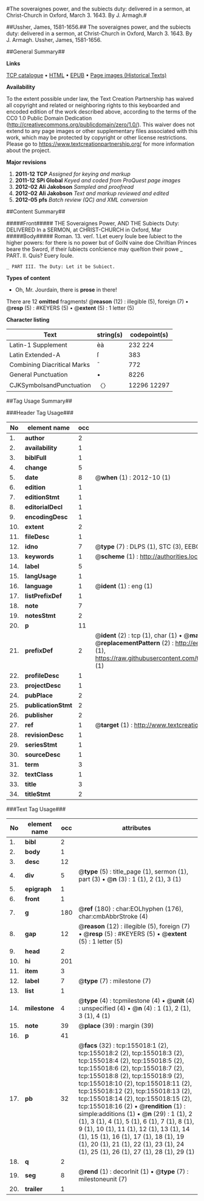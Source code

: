 #The soveraignes power, and the subiects duty: delivered in a sermon, at Christ-Church in Oxford, March 3. 1643. By J. Armagh.#

##Ussher, James, 1581-1656.##
The soveraignes power, and the subiects duty: delivered in a sermon, at Christ-Church in Oxford, March 3. 1643. By J. Armagh.
Ussher, James, 1581-1656.

##General Summary##

**Links**

[TCP catalogue](http://www.ota.ox.ac.uk/tcp/)  • 
[HTML](http://tei.it.ox.ac.uk/tcp/Texts-HTML/free/A95/A95777.html)  • 
[EPUB](http://tei.it.ox.ac.uk/tcp/Texts-EPUB/free/A95/A95777.epub) • 
[Page images (Historical Texts)](https://historicaltexts.jisc.ac.uk/eebo-99871967e)

**Availability**

To the extent possible under law, the Text Creation Partnership has waived all copyright and related or neighboring rights to this keyboarded and encoded edition of the work described above, according to the terms of the CC0 1.0 Public Domain Dedication (http://creativecommons.org/publicdomain/zero/1.0/). This waiver does not extend to any page images or other supplementary files associated with this work, which may be protected by copyright or other license restrictions. Please go to https://www.textcreationpartnership.org/ for more information about the project.

**Major revisions**

1. __2011-12__ __TCP__ *Assigned for keying and markup*
1. __2011-12__ __SPi Global__ *Keyed and coded from ProQuest page images*
1. __2012-02__ __Ali Jakobson__ *Sampled and proofread*
1. __2012-02__ __Ali Jakobson__ *Text and markup reviewed and edited*
1. __2012-05__ __pfs__ *Batch review (QC) and XML conversion*

##Content Summary##

#####Front#####
THE Soveraignes Power, AND THE Subiects Duty: DELIVERED In a SERMON, at CHRIST-CHURCH in Oxford, Mar
#####Body#####
Roman. 13. verſ. 1.Let euery ſoule bee ſubiect to the higher powers: for there is no power but of GoIN vaine doe Chriſtian Princes beare the Sword, if their ſubiects conſcience may queſtion their powe
    _ PART. II. Quis? Euery ſoule.

    _ PART III. The Duty: Let it be Subiect.

**Types of content**

  * Oh, Mr. Jourdain, there is **prose** in there!

There are 12 **omitted** fragments! 
 @__reason__ (12) : illegible (5), foreign (7)  •  @__resp__ (5) : #KEYERS (5)  •  @__extent__ (5) : 1 letter (5)

**Character listing**


|Text|string(s)|codepoint(s)|
|---|---|---|
|Latin-1 Supplement|èà|232 224|
|Latin Extended-A|ſ|383|
|Combining             Diacritical Marks|̄|772|
|General Punctuation|•|8226|
|CJKSymbolsandPunctuation|〈〉|12296 12297|

##Tag Usage Summary##

###Header Tag Usage###

|No|element name|occ|attributes|
|---|---|---|---|
|1.|__author__|2||
|2.|__availability__|1||
|3.|__biblFull__|1||
|4.|__change__|5||
|5.|__date__|8| @__when__ (1) : 2012-10 (1)|
|6.|__edition__|1||
|7.|__editionStmt__|1||
|8.|__editorialDecl__|1||
|9.|__encodingDesc__|1||
|10.|__extent__|2||
|11.|__fileDesc__|1||
|12.|__idno__|7| @__type__ (7) : DLPS (1), STC (3), EEBO-CITATION (1), PROQUEST (1), VID (1)|
|13.|__keywords__|1| @__scheme__ (1) : http://authorities.loc.gov/ (1)|
|14.|__label__|5||
|15.|__langUsage__|1||
|16.|__language__|1| @__ident__ (1) : eng (1)|
|17.|__listPrefixDef__|1||
|18.|__note__|7||
|19.|__notesStmt__|2||
|20.|__p__|11||
|21.|__prefixDef__|2| @__ident__ (2) : tcp (1), char (1)  •  @__matchPattern__ (2) : ([0-9\-]+):([0-9IVX]+) (1), (.+) (1)  •  @__replacementPattern__ (2) : http://eebo.chadwyck.com/downloadtiff?vid=$1&page=$2 (1), https://raw.githubusercontent.com/textcreationpartnership/Texts/master/tcpchars.xml#$1 (1)|
|22.|__profileDesc__|1||
|23.|__projectDesc__|1||
|24.|__pubPlace__|2||
|25.|__publicationStmt__|2||
|26.|__publisher__|2||
|27.|__ref__|1| @__target__ (1) : http://www.textcreationpartnership.org/docs/. (1)|
|28.|__revisionDesc__|1||
|29.|__seriesStmt__|1||
|30.|__sourceDesc__|1||
|31.|__term__|3||
|32.|__textClass__|1||
|33.|__title__|3||
|34.|__titleStmt__|2||


###Text Tag Usage###

|No|element name|occ|attributes|
|---|---|---|---|
|1.|__bibl__|2||
|2.|__body__|1||
|3.|__desc__|12||
|4.|__div__|5| @__type__ (5) : title_page (1), sermon (1), part (3)  •  @__n__ (3) : 1 (1), 2 (1), 3 (1)|
|5.|__epigraph__|1||
|6.|__front__|1||
|7.|__g__|180| @__ref__ (180) : char:EOLhyphen (176), char:cmbAbbrStroke (4)|
|8.|__gap__|12| @__reason__ (12) : illegible (5), foreign (7)  •  @__resp__ (5) : #KEYERS (5)  •  @__extent__ (5) : 1 letter (5)|
|9.|__head__|2||
|10.|__hi__|201||
|11.|__item__|3||
|12.|__label__|7| @__type__ (7) : milestone (7)|
|13.|__list__|1||
|14.|__milestone__|4| @__type__ (4) : tcpmilestone (4)  •  @__unit__ (4) : unspecified (4)  •  @__n__ (4) : 1 (1), 2 (1), 3 (1), 4 (1)|
|15.|__note__|39| @__place__ (39) : margin (39)|
|16.|__p__|41||
|17.|__pb__|32| @__facs__ (32) : tcp:155018:1 (2), tcp:155018:2 (2), tcp:155018:3 (2), tcp:155018:4 (2), tcp:155018:5 (2), tcp:155018:6 (2), tcp:155018:7 (2), tcp:155018:8 (2), tcp:155018:9 (2), tcp:155018:10 (2), tcp:155018:11 (2), tcp:155018:12 (2), tcp:155018:13 (2), tcp:155018:14 (2), tcp:155018:15 (2), tcp:155018:16 (2)  •  @__rendition__ (1) : simple:additions (1)  •  @__n__ (29) : 1 (1), 2 (1), 3 (1), 4 (1), 5 (1), 6 (1), 7 (1), 8 (1), 9 (1), 10 (1), 11 (1), 12 (1), 13 (1), 14 (1), 15 (1), 16 (1), 17 (1), 18 (1), 19 (1), 20 (1), 21 (1), 22 (1), 23 (1), 24 (1), 25 (1), 26 (1), 27 (1), 28 (1), 29 (1)|
|18.|__q__|2||
|19.|__seg__|8| @__rend__ (1) : decorInit (1)  •  @__type__ (7) : milestoneunit (7)|
|20.|__trailer__|1||
